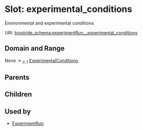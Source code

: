 
# Slot: experimental_conditions

Environmental and experimental conditions

URI: [biostride_schema:experimentRun__experimental_conditions](https://w3id.org/biostride/schema/experimentRun__experimental_conditions)


## Domain and Range

None &#8594;  <sub>0..1</sub> [ExperimentalConditions](ExperimentalConditions.md)

## Parents


## Children


## Used by

 * [ExperimentRun](ExperimentRun.md)
